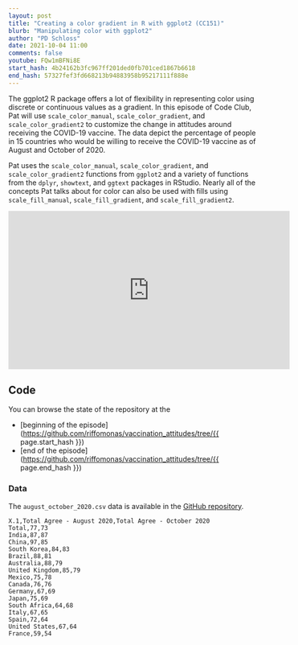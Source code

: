 ```yaml
---
layout: post
title: "Creating a color gradient in R with ggplot2 (CC151)"
blurb: "Manipulating color with ggplot2"
author: "PD Schloss"
date: 2021-10-04 11:00
comments: false
youtube: FQw1mBFNi8E
start_hash: 4b24162b3fc967ff201ded0fb701ced1867b6618
end_hash: 57327fef3fd668213b94883958b95217111f888e
---
```


The ggplot2 R package offers a lot of flexibility in representing color using discrete or continuous values as a gradient. In this episode of Code Club, Pat will use `scale_color_manual`, `scale_color_gradient`, and `scale_color_gradient2` to customize the change in attitudes around receiving the COVID-19 vaccine. The data depict the percentage of people in 15 countries who would be willing to receive the COVID-19 vaccine as of August and October of 2020.

Pat uses the `scale_color_manual`, `scale_color_gradient`, and `scale_color_gradient2` functions from `ggplot2` and a variety of functions from the `dplyr`, `showtext`, and `ggtext` packages in RStudio. Nearly all of the concepts Pat talks about for color can also be used with fills using `scale_fill_manual`, `scale_fill_gradient`, and `scale_fill_gradient2`.

<iframe style="margin: 0 auto;display:block;" width="560" height="315" src="https://www.youtube.com/embed/{{ page.youtube }}" frameborder="0" allow="accelerometer; autoplay; encrypted-media; gyroscope; picture-in-picture" allowfullscreen></iframe>


## Code

You can browse the state of the repository at the
* [beginning of the episode](https://github.com/riffomonas/vaccination_attitudes/tree/{{ page.start_hash }})
* [end of the episode](https://github.com/riffomonas/vaccination_attitudes/tree/{{ page.end_hash }})


### Data

The `august_october_2020.csv` data is available in the [GitHub repository](https://raw.githubusercontent.com/riffomonas/vaccination_attitudes/3f39b9e09618144874ced760c9a6332498e3a19c/august_october_2020.csv).

```
X.1,Total Agree - August 2020,Total Agree - October 2020
Total,77,73
India,87,87
China,97,85
South Korea,84,83
Brazil,88,81
Australia,88,79
United Kingdom,85,79
Mexico,75,78
Canada,76,76
Germany,67,69
Japan,75,69
South Africa,64,68
Italy,67,65
Spain,72,64
United States,67,64
France,59,54
```
